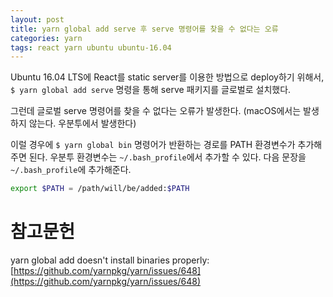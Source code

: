 ```yaml
---
layout: post
title: yarn global add serve 후 serve 명령어를 찾을 수 없다는 오류
categories: yarn
tags: react yarn ubuntu ubuntu-16.04
---
```


Ubuntu 16.04 LTS에 React를 static server를 이용한 방법으로 deploy하기 위해서, `$ yarn global add serve` 명령을 통해 serve 패키지를 글로벌로 설치했다.

그런데 글로벌 serve 명령어를 찾을 수 없다는 오류가 발생한다. (macOS에서는 발생하지 않는다. 우분투에서 발생한다)

이럴 경우에 `$ yarn global bin` 명령어가 반환하는 경로를 PATH 환경변수가 추가해주면 된다. 우분투 환경변수는 `~/.bash_profile`에서 추가할 수 있다. 다음 문장을 `~/.bash_profile`에 추가해준다.

```bash
export $PATH = /path/will/be/added:$PATH
```

# 참고문헌

yarn global add doesn't install binaries properly: [https://github.com/yarnpkg/yarn/issues/648](https://github.com/yarnpkg/yarn/issues/648)
